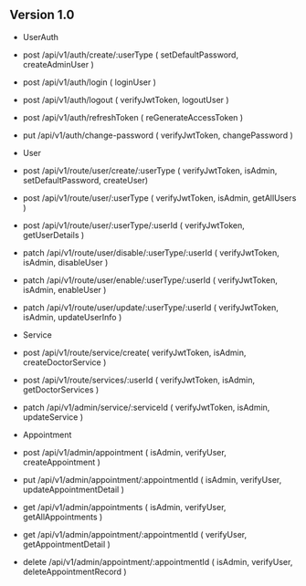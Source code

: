 ## Version 1.0

- UserAuth
- post /api/v1/auth/create/:userType ( setDefaultPassword, createAdminUser )
- post /api/v1/auth/login ( loginUser )
- post /api/v1/auth/logout ( verifyJwtToken, logoutUser )
- post /api/v1/auth/refreshToken ( reGenerateAccessToken )
- put /api/v1/auth/change-password ( verifyJwtToken, changePassword )

- User
- post /api/v1/route/user/create/:userType ( verifyJwtToken, isAdmin, setDefaultPassword, createUser)
- post /api/v1/route/user/:userType ( verifyJwtToken, isAdmin, getAllUsers )
- post /api/v1/route/user/:userType/:userId ( verifyJwtToken, getUserDetails )
- patch /api/v1/route/user/disable/:userType/:userId ( verifyJwtToken, isAdmin, disableUser )
- patch /api/v1/route/user/enable/:userType/:userId ( verifyJwtToken, isAdmin, enableUser )
- patch /api/v1/route/user/update/:userType/:userId ( verifyJwtToken, isAdmin, updateUserInfo )

- Service
- post /api/v1/route/service/create( verifyJwtToken, isAdmin, createDoctorService )
- post /api/v1/route/services/:userId ( verifyJwtToken, isAdmin, getDoctorServices )
- patch /api/v1/admin/service/:serviceId ( verifyJwtToken, isAdmin, updateService )

- Appointment
- post /api/v1/admin/appointment ( isAdmin, verifyUser, createAppointment )
- put /api/v1/admin/appointment/:appointmentId ( isAdmin, verifyUser, updateAppointmentDetail )
- get /api/v1/admin/appointments ( isAdmin, verifyUser, getAllAppointments )
- get /api/v1/admin/appointment/:appointmentId ( verifyUser, getAppointmentDetail )
- delete /api/v1/admin/appointment/:appointmentId ( isAdmin, verifyUser, deleteAppointmentRecord )
